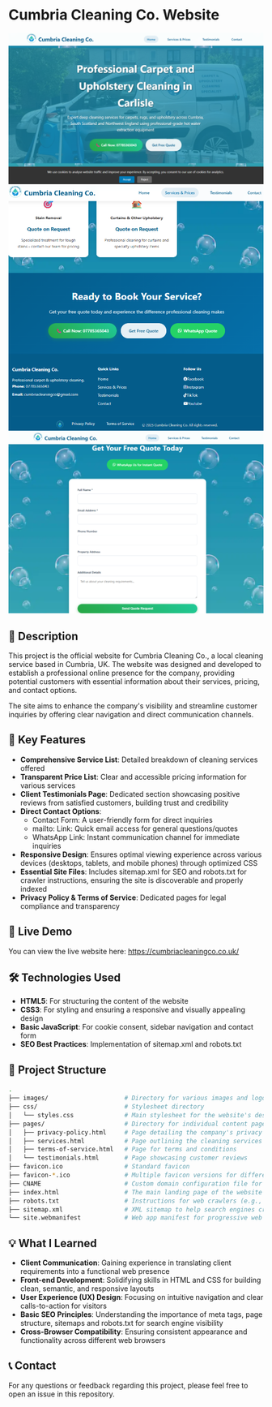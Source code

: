 # Cumbria Cleaning Co. Website

![Cumbria Cleaning Co. Homepage Screenshot](images/homepage.png)
![Cumbria Cleaning Co. Services Page Screenshot](images/services-page.png)
![Cumbria Cleaning Co. Contact Links Screenshot](images/contact-form.png)

## 📝 Description

This project is the official website for Cumbria Cleaning Co., a local cleaning service based in Cumbria, UK. The website was designed and developed to establish a professional online presence for the company, providing potential customers with essential information about their services, pricing, and contact options.

The site aims to enhance the company's visibility and streamline customer inquiries by offering clear navigation and direct communication channels.

## 🌟 Key Features

- **Comprehensive Service List**: Detailed breakdown of cleaning services offered
- **Transparent Price List**: Clear and accessible pricing information for various services
- **Client Testimonials Page**: Dedicated section showcasing positive reviews from satisfied customers, building trust and credibility
- **Direct Contact Options**:
  - Contact Form: A user-friendly form for direct inquiries
  - mailto: Link: Quick email access for general questions/quotes
  - WhatsApp Link: Instant communication channel for immediate inquiries
- **Responsive Design**: Ensures optimal viewing experience across various devices (desktops, tablets, and mobile phones) through optimized CSS
- **Essential Site Files**: Includes sitemap.xml for SEO and robots.txt for crawler instructions, ensuring the site is discoverable and properly indexed
- **Privacy Policy & Terms of Service**: Dedicated pages for legal compliance and transparency

## 🚀 Live Demo

You can view the live website here: https://cumbriacleaningco.co.uk/

## 🛠️ Technologies Used

- **HTML5**: For structuring the content of the website
- **CSS3**: For styling and ensuring a responsive and visually appealing design
- **Basic JavaScript**: For cookie consent, sidebar navigation and contact form
- **SEO Best Practices**: Implementation of sitemap.xml and robots.txt

## 📁 Project Structure

```bash
.
├── images/                     # Directory for various images and logos used throughout the site
├── css/                        # Stylesheet directory
│   └── styles.css              # Main stylesheet for the website's design
├── pages/                      # Directory for individual content pages
│   ├── privacy-policy.html     # Page detailing the company's privacy policy
│   ├── services.html           # Page outlining the cleaning services offered
│   ├── terms-of-service.html   # Page for terms and conditions
│   └── testimonials.html       # Page showcasing customer reviews
├── favicon.ico                 # Standard favicon
├── favicon-*.ico               # Multiple favicon versions for different browser compatibility
├── CNAME                       # Custom domain configuration file for GitHub Pages
├── index.html                  # The main landing page of the website
├── robots.txt                  # Instructions for web crawlers (e.g., search engines)
├── sitemap.xml                 # XML sitemap to help search engines crawl the site
└── site.webmanifest            # Web app manifest for progressive web app features
```

## 💡 What I Learned

- **Client Communication**: Gaining experience in translating client requirements into a functional web presence
- **Front-end Development**: Solidifying skills in HTML and CSS for building clean, semantic, and responsive layouts
- **User Experience (UX) Design**: Focusing on intuitive navigation and clear calls-to-action for visitors
- **Basic SEO Principles**: Understanding the importance of meta tags, page structure, sitemaps and robots.txt for search engine visibility
- **Cross-Browser Compatibility**: Ensuring consistent appearance and functionality across different web browsers

## 📞 Contact

For any questions or feedback regarding this project, please feel free to open an issue in this repository.

